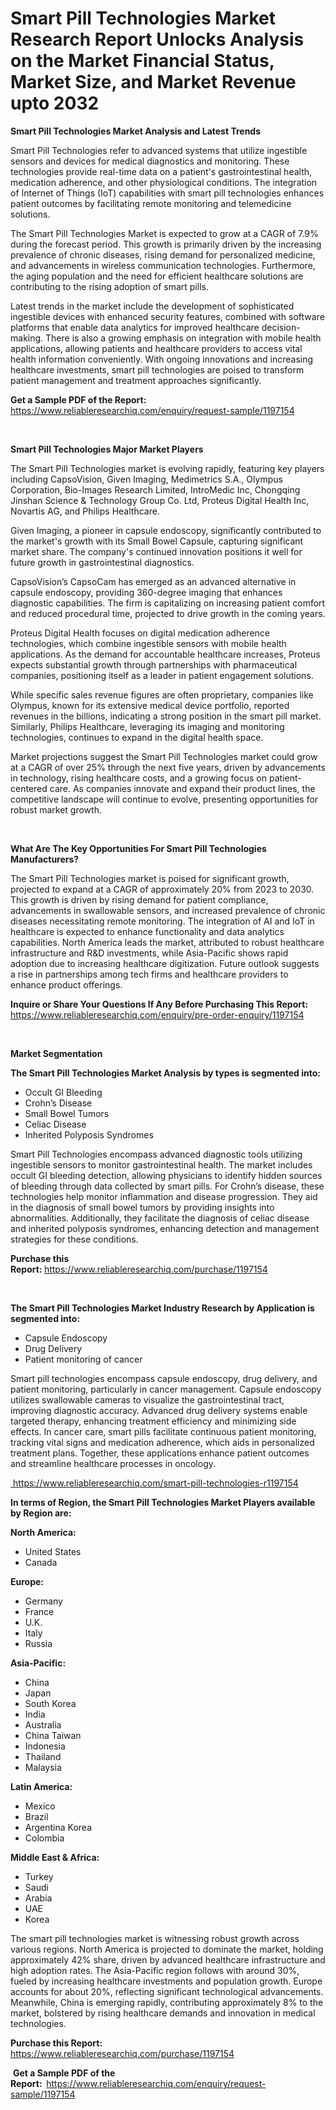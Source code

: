 <p><h1>Smart Pill Technologies Market Research Report Unlocks Analysis on the Market Financial Status, Market Size, and Market Revenue upto 2032</h1></p><p><strong>Smart Pill Technologies Market Analysis and Latest Trends</strong></p>
<p><p>Smart Pill Technologies refer to advanced systems that utilize ingestible sensors and devices for medical diagnostics and monitoring. These technologies provide real-time data on a patient's gastrointestinal health, medication adherence, and other physiological conditions. The integration of Internet of Things (IoT) capabilities with smart pill technologies enhances patient outcomes by facilitating remote monitoring and telemedicine solutions.</p><p>The Smart Pill Technologies Market is expected to grow at a CAGR of 7.9% during the forecast period. This growth is primarily driven by the increasing prevalence of chronic diseases, rising demand for personalized medicine, and advancements in wireless communication technologies. Furthermore, the aging population and the need for efficient healthcare solutions are contributing to the rising adoption of smart pills.</p><p>Latest trends in the market include the development of sophisticated ingestible devices with enhanced security features, combined with software platforms that enable data analytics for improved healthcare decision-making. There is also a growing emphasis on integration with mobile health applications, allowing patients and healthcare providers to access vital health information conveniently. With ongoing innovations and increasing healthcare investments, smart pill technologies are poised to transform patient management and treatment approaches significantly.</p></p>
<p><strong>Get a Sample PDF of the Report:&nbsp;</strong> <a href="https://www.reliableresearchiq.com/enquiry/request-sample/1197154?utm_campaign=1170&utm_medium=2&utm_source=Github&utm_content=ia&utm_term=12042025&utm_id=smart-pill-technologies">https://www.reliableresearchiq.com/enquiry/request-sample/1197154</a></p>
<p>&nbsp;</p>
<p><strong>Smart Pill Technologies Major Market Players</strong></p>
<p><p>The Smart Pill Technologies market is evolving rapidly, featuring key players including CapsoVision, Given Imaging, Medimetrics S.A., Olympus Corporation, Bio-Images Research Limited, IntroMedic Inc, Chongqing Jinshan Science & Technology Group Co. Ltd, Proteus Digital Health Inc, Novartis AG, and Philips Healthcare.</p><p>Given Imaging, a pioneer in capsule endoscopy, significantly contributed to the market's growth with its Small Bowel Capsule, capturing significant market share. The company's continued innovation positions it well for future growth in gastrointestinal diagnostics.</p><p>CapsoVision’s CapsoCam has emerged as an advanced alternative in capsule endoscopy, providing 360-degree imaging that enhances diagnostic capabilities. The firm is capitalizing on increasing patient comfort and reduced procedural time, projected to drive growth in the coming years.</p><p>Proteus Digital Health focuses on digital medication adherence technologies, which combine ingestible sensors with mobile health applications. As the demand for accountable healthcare increases, Proteus expects substantial growth through partnerships with pharmaceutical companies, positioning itself as a leader in patient engagement solutions.</p><p>While specific sales revenue figures are often proprietary, companies like Olympus, known for its extensive medical device portfolio, reported revenues in the billions, indicating a strong position in the smart pill market. Similarly, Philips Healthcare, leveraging its imaging and monitoring technologies, continues to expand in the digital health space.</p><p>Market projections suggest the Smart Pill Technologies market could grow at a CAGR of over 25% through the next five years, driven by advancements in technology, rising healthcare costs, and a growing focus on patient-centered care. As companies innovate and expand their product lines, the competitive landscape will continue to evolve, presenting opportunities for robust market growth.</p></p>
<p>&nbsp;</p>
<p><strong>What Are The Key Opportunities For Smart Pill Technologies Manufacturers?</strong></p>
<p><p>The Smart Pill Technologies market is poised for significant growth, projected to expand at a CAGR of approximately 20% from 2023 to 2030. This growth is driven by rising demand for patient compliance, advancements in swallowable sensors, and increased prevalence of chronic diseases necessitating remote monitoring. The integration of AI and IoT in healthcare is expected to enhance functionality and data analytics capabilities. North America leads the market, attributed to robust healthcare infrastructure and R&D investments, while Asia-Pacific shows rapid adoption due to increasing healthcare digitization. Future outlook suggests a rise in partnerships among tech firms and healthcare providers to enhance product offerings.</p></p>
<p><strong>Inquire or Share Your Questions If Any Before Purchasing This Report:</strong> <a href="https://www.reliableresearchiq.com/enquiry/pre-order-enquiry/1197154?utm_campaign=1170&utm_medium=2&utm_source=Github&utm_content=ia&utm_term=12042025&utm_id=smart-pill-technologies">https://www.reliableresearchiq.com/enquiry/pre-order-enquiry/1197154</a></p>
<p>&nbsp;</p>
<p><strong>Market Segmentation</strong></p>
<p><strong>The Smart Pill Technologies Market Analysis by types is segmented into:</strong></p>
<p><ul><li>Occult GI Bleeding</li><li>Crohn’s Disease</li><li>Small Bowel Tumors</li><li>Celiac Disease</li><li>Inherited Polyposis Syndromes</li></ul></p>
<p><p>Smart Pill Technologies encompass advanced diagnostic tools utilizing ingestible sensors to monitor gastrointestinal health. The market includes occult GI bleeding detection, allowing physicians to identify hidden sources of bleeding through data collected by smart pills. For Crohn’s disease, these technologies help monitor inflammation and disease progression. They aid in the diagnosis of small bowel tumors by providing insights into abnormalities. Additionally, they facilitate the diagnosis of celiac disease and inherited polyposis syndromes, enhancing detection and management strategies for these conditions.</p></p>
<p><strong>Purchase this Report:&nbsp;</strong><a href="https://www.reliableresearchiq.com/purchase/1197154?utm_campaign=1170&utm_medium=2&utm_source=Github&utm_content=ia&utm_term=12042025&utm_id=smart-pill-technologies">https://www.reliableresearchiq.com/purchase/1197154</a></p>
<p>&nbsp;</p>
<p><strong>The Smart Pill Technologies Market Industry Research by Application is segmented into:</strong></p>
<p><ul><li>Capsule Endoscopy</li><li>Drug Delivery</li><li>Patient monitoring of cancer</li></ul></p>
<p><p>Smart pill technologies encompass capsule endoscopy, drug delivery, and patient monitoring, particularly in cancer management. Capsule endoscopy utilizes swallowable cameras to visualize the gastrointestinal tract, improving diagnostic accuracy. Advanced drug delivery systems enable targeted therapy, enhancing treatment efficiency and minimizing side effects. In cancer care, smart pills facilitate continuous patient monitoring, tracking vital signs and medication adherence, which aids in personalized treatment plans. Together, these applications enhance patient outcomes and streamline healthcare processes in oncology.</p></p>
<p><a href="https://www.reliableresearchiq.com/smart-pill-technologies-r1197154?utm_campaign=1170&utm_medium=2&utm_source=Github&utm_content=ia&utm_term=12042025&utm_id=smart-pill-technologies">&nbsp;https://www.reliableresearchiq.com/smart-pill-technologies-r1197154</a></p>
<p><strong>In terms of Region, the Smart Pill Technologies Market Players available by Region are:</strong></p>
<p>
    <p> <strong> North America: </strong>
        <ul>
            <li>United States</li>
            <li>Canada</li>
        </ul>
        </p> 
    <p> <strong> Europe: </strong>
        <ul>
            <li>Germany</li>
            <li>France</li>
            <li>U.K.</li>
            <li>Italy</li>
            <li>Russia</li>
        </ul>
        </p> 
    <p> <strong> Asia-Pacific: </strong>
        <ul>
            <li>China</li>
            <li>Japan</li>
            <li>South Korea</li>
            <li>India</li>
            <li>Australia</li>
            <li>China Taiwan</li>
            <li>Indonesia</li>
            <li>Thailand</li>
            <li>Malaysia</li>
        </ul>
        </p> 
    <p> <strong> Latin America: </strong>
        <ul>
            <li>Mexico</li>
            <li>Brazil</li>
            <li>Argentina Korea</li>
            <li>Colombia</li>
        </ul>
        </p> 
    <p> <strong> Middle East & Africa: </strong>
        <ul>
            <li>Turkey</li>
            <li>Saudi</li>
            <li>Arabia</li>
            <li>UAE</li>
            <li>Korea</li>
        </ul>
    </p>
    </p>
<p><p>The smart pill technologies market is witnessing robust growth across various regions. North America is projected to dominate the market, holding approximately 42% share, driven by advanced healthcare infrastructure and high adoption rates. The Asia-Pacific region follows with around 30%, fueled by increasing healthcare investments and population growth. Europe accounts for about 20%, reflecting significant technological advancements. Meanwhile, China is emerging rapidly, contributing approximately 8% to the market, bolstered by rising healthcare demands and innovation in medical technologies.</p></p>
<p><strong>Purchase this Report: </strong><a href="https://www.reliableresearchiq.com/purchase/1197154?utm_campaign=1170&utm_medium=2&utm_source=Github&utm_content=ia&utm_term=12042025&utm_id=smart-pill-technologies">https://www.reliableresearchiq.com/purchase/1197154</a></p>
<p>&nbsp;<strong>Get a Sample PDF of the Report:&nbsp;&nbsp;</strong><a href="https://www.reliableresearchiq.com/enquiry/request-sample/1197154?utm_campaign=1170&utm_medium=2&utm_source=Github&utm_content=ia&utm_term=12042025&utm_id=smart-pill-technologies">https://www.reliableresearchiq.com/enquiry/request-sample/1197154</a></p>
<p><strong></strong></p>
<p><p></p><p></p><p></p></p>
